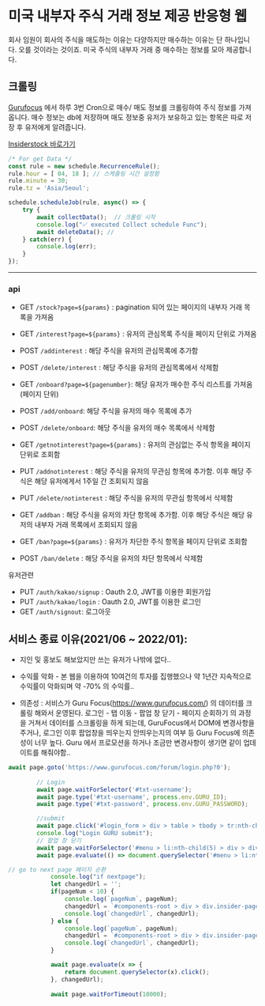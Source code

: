 # 미국 내부자 주식 거래 정보 제공 반응형 웹

 회사 임원이 회사의 주식을 매도하는 이유는 다양하지만 매수하는 이유는 단 하나입니다. 오를 것이라는 것이죠.
 미국 주식의 내부자 거래 중 매수하는 정보를 모아 제공합니다.

## 크롤링

 [Gurufocus](https://www.gurufocus.com/insider/summary) 에서 하루 3번 Cron으로 매수/ 매도 정보를 크롤링하여
주식 정보를 가져옵니다.
매수 정보는 db에 저장하며 매도 정보중 유저가 보유하고 있는 항목은 따로 저장 후 유저에게 알려줍니다.

[Insiderstock 바로가기](https://insiderstock-frontend.firebaseapp.com) 


``` javascript
/* For get Data */
const rule = new schedule.RecurrenceRule();
rule.hour = [ 04, 18 ]; // 스케줄링 시간 설정함
rule.minute = 30;
rule.tz = 'Asia/Seoul';

schedule.scheduleJob(rule, async() => {
    try {
        await collectData();  // 크롤링 시작
      	console.log("✅ executed Collect schedule Func");
        await deleteData(); // 
    } catch(err) {
        console.log(err);
    }
});
```

---

### api

- GET `/stock?page=${params}`  : pagination 되어 있는 페이지의 내부자 거래 목록을 가져옴
- GET `/interest?page=${params}` : 유저의 관심목록 주식을 페이지 단위로 가져옴
- POST `/addinterest` : 해당 주식을 유저의 관심목록에 추가함
- POST `/delete/interest` : 해당 주식을 유저의 관심목록에서 삭제함

- GET `/onboard?page=${pagenumber}`: 해당 유저가 매수한 주식 리스트를 가져옴 (페이지 단위)
- POST `/add/onboard`: 해당 주식을 유저의 매수 목록에 추가
- POST `/delete/onboard`: 해당 주식을 유저의 매수 목록에서 삭제함

- GET `/getnotinterest?page=${params}` :  유저의 관심없는 주식 항목을 페이지 단위로 조회함
- PUT `/addnotinterest` : 해당 주식을 유저의 무관심 항목에 추가함. 이후 해당 주식은 해당 유저에게서 1주일 간 조회되지 않음 
- PUT `/delete/notinterest` : 해당 주식을 유저의 무관심 항목에서 삭제함

- GET `/addban` : 해당 주식을 유저의 차단 항목에 추가함. 이후 해당 주식은 해당 유저의 내부자 거래 목록에서 조회되지 않음
- GET `/ban?page=${params}` :  유저가 차단한 주식 항목을 페이지 단위로 조회함
- POST `/ban/delete` :  해당 주식을 유저의 차단 항목에서 삭제함

유저관련

- PUT `/auth/kakao/signup` : Oauth 2.0, JWT를 이용한 회원가입
- PUT `/auth/kakao/login` : Oauth 2.0, JWT를 이용한 로그인
- GET `/auth/signout`: 로그아웃


## 서비스 종료 이유(2021/06 ~ 2022/01):

- 지인 및 홍보도 해보았지만 쓰는 유저가 나밖에 없다..
- 수익률 악화 - 본 웹을 이용하여 10여건의 투자를 집행했으나 약 1년간 지속적으로 수익률이 악화되며 약 -70% 의 수익률..

- 의존성 : 서비스가 Guru Focus(https://www.gurufocus.com/) 의 데이터를 크롤링 해와서 운영된다. 로그인 - 탭 이동 - 팝업 창 닫기 - 페이지 순회하기 의 과정을 거쳐서 데이터를 스크롤링을 하게 되는데,
GuruFocus에서 DOM에 변경사항을 주거나, 로그인 이후 팝업창을 띄우는지 안띄우는지의 여부 등 Guru Focus에 의존성이 너무 높다. Guru 에서 프로모션을 하거나 조금만 변경사항이 생기면
같이 업데이트를 해줘야함..

``` javascript
await page.goto('https://www.gurufocus.com/forum/login.php?0');
        
        // Login
        await page.waitForSelector('#txt-username');
        await page.type('#txt-username', process.env.GURU_ID);
        await page.type('#txt-password', process.env.GURU_PASSWORD);

        //submit
        await page.click('#login_form > div > table > tbody > tr:nth-child(3) > td > input');
        console.log("Login GURU submit");
		// 팝업 창 닫기
        await page.waitForSelector('#menu > li:nth-child(5) > div > div > ul > li:nth-child(1) > a');	// 데이터 찾아가기
        await page.evaluate(() => document.querySelector('#menu > li:nth-child(5) > div > div > ul > li:nth-child(1) > a').click());

```

``` javascript 
// go to next page 페이지 순환
            console.log("if nextpage");
            let changedUrl = '';
            if(pageNum < 10) {
                console.log(`pageNum`, pageNum);
                changedUrl = `#components-root > div > div.insider-page > div.aio-tabs.hide-on-print.hidden-sm-and-down > div.el-pagination.el-pagination--small > ul > li:nth-child(${pageNum})`;
                console.log(`changedUrl`, changedUrl);
            } else {
                console.log(`pageNum`, pageNum);
                changedUrl = `#components-root > div > div.insider-page > div.aio-tabs.hide-on-print.hidden-sm-and-down > div.el-pagination.el-pagination--small > ul > li:nth-child(6)`;
                console.log(`changedUrl`, changedUrl);
            }

            await page.evaluate(x => {
                return document.querySelector(x).click();
            }, changedUrl);
            
            await page.waitForTimeout(10000);

```
